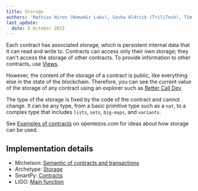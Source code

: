 ```yaml
---
title: Storage
authors: 'Mathias Hiron (Nomadic Labs), Sasha Aldrick (TriliTech), Tim McMackin (TriliTech)'
last_update:
  date: 5 October 2023
---
```


Each contract has associated storage, which is persistent internal data that it can read and write to.
Contracts can access only their own storage; they can't access the storage of other contracts.
To provide information to other contracts, use [Views](./views).

However, the content of the storage of a contract is public, like everything else in the state of the blockchain.
Therefore, you can see the current value of the storage of any contract using an explorer such as [Better Call Dev](https://better-call.dev/).

The type of the storage is fixed by the code of the contract and cannot change.
It can be any type, from a basic primitive type such as a `nat`, to a complex type that includes `lists`, `sets`, `big-maps`, and `variants`.

See [Examples of contracts](https://opentezos.com/smart-contracts/simplified-contracts/) on opentezos.com for ideas about how storage can be used.

## Implementation details

- Michelson: [Semantic of contracts and transactions](https://ligolang.org/docs/advanced/entrypoints-contracts)
- Archetype: [Storage](https://archetype-lang.org/docs/reference/declarations/storage)
- SmartPy: [Contracts](https://smartpy.io/manual/syntax/overview#contracts)
- LIGO: [Main function](https://ligolang.org/docs/advanced/entrypoints-contracts)

